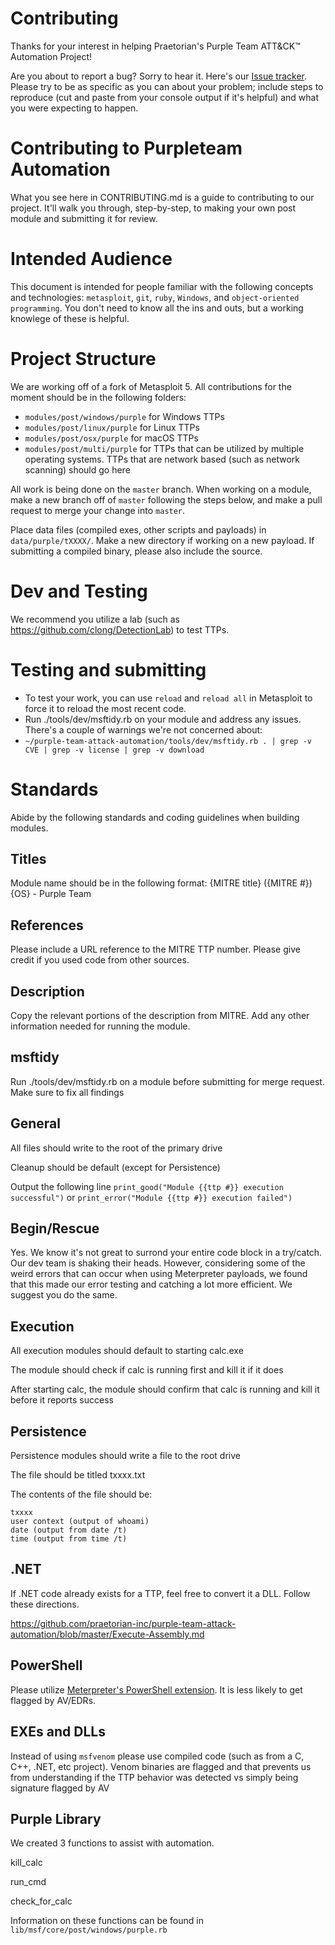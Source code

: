 # Contributing
Thanks for your interest in helping Praetorian's Purple Team ATT&CK&trade; Automation Project!

Are you about to report a bug? Sorry to hear it. Here's our [Issue tracker](https://github.com/praetorian-inc/purple-team-attack-automation/issues).
Please try to be as specific as you can about your problem; include steps to reproduce (cut and paste from your console output if it's helpful) and what you were expecting to happen.

# Contributing to Purpleteam Automation

What you see here in CONTRIBUTING.md is a guide to contributing to our project. It'll walk you through, step-by-step, to making your own post module and submitting it for review.

# Intended Audience

This document is intended for people familiar with the following concepts
and technologies: `metasploit`, `git`, `ruby`, `Windows`, and `object-oriented programming`.
You don't need to know all the ins and outs, but a working knowlege of these is helpful.

# Project Structure

We are working off of a fork of Metasploit 5. All contributions for the moment should be in the following folders:

* `modules/post/windows/purple` for Windows TTPs
* `modules/post/linux/purple` for Linux TTPs
* `modules/post/osx/purple` for macOS TTPs
* `modules/post/multi/purple` for TTPs that can be utilized by multiple operating systems. TTPs that are network based (such as network scanning) should go here

All work is being done on the `master` branch. When working on a module, make a new branch off of `master` following the steps below, and make a pull request to merge your change into `master`.

Place data files (compiled exes, other scripts and payloads) in `data/purple/tXXXX/`. Make a new directory if working on a new payload. If submitting a compiled binary, please also include the source.

# Dev and Testing

We recommend you utilize a lab (such as https://github.com/clong/DetectionLab) to test TTPs.


# Testing and submitting

- To test your work, you can use `reload` and `reload all` in Metasploit to force it to reload the most recent code.
- Run ./tools/dev/msftidy.rb on your module and address any issues. There's a couple of warnings we're not concerned about:
- `~/purple-team-attack-automation/tools/dev/msftidy.rb . | grep -v CVE | grep -v license | grep -v download`

# Standards
Abide by the following standards and coding guidelines when building modules.

## Titles
Module name should be in the following format:
{MITRE title} ({MITRE #}) {OS} - Purple Team

## References

Please include a URL reference to the MITRE TTP number. Please give credit if you used code from other sources.

## Description

Copy the relevant portions of the description from MITRE. Add any other information needed for running the module.

## msftidy
Run ./tools/dev/msftidy.rb on a module before submitting for merge request. Make sure to fix all findings

## General

All files should write to the root of the primary drive

Cleanup should be default (except for Persistence)

Output the following line
`print_good("Module {{ttp #}} execution successful")`
or
`print_error("Module {{ttp #}} execution failed")`

## Begin/Rescue

Yes. We know it's not great to surrond your entire code block in a try/catch. Our dev team is shaking their heads. However, considering some of the weird errors that can occur when using Meterpreter payloads, we found that this made our error testing and catching a lot more efficient. We suggest you do the same.

## Execution

All execution modules should default to starting calc.exe

The module should check if calc is running first and kill it if it does

After starting calc, the module should confirm that calc is running and kill it before it reports success

## Persistence

Persistence modules should write a file to the root drive

The file should be titled txxxx.txt

The contents of the file should be:

```
txxxx
user context (output of whoami)
date (output from date /t)
time (output from time /t)
```

## .NET

If .NET code already exists for a TTP, feel free to convert it a DLL. Follow these directions.

https://github.com/praetorian-inc/purple-team-attack-automation/blob/master/Execute-Assembly.md

## PowerShell

Please utilize [Meterpreter's PowerShell extension](https://www.darkoperator.com/blog/2016/4/2/meterpreter-new-windows-powershell-extension). It is less likely to get flagged by AV/EDRs.

## EXEs and DLLs

Instead of using `msfvenom` please use compiled code (such as from a C, C++, .NET, etc project). Venom binaries are flagged and that prevents us from understanding
if the TTP behavior was detected vs simply being signature flagged by AV

## Purple Library

We created 3 functions to assist with automation.

kill_calc

run_cmd

check_for_calc

Information on these functions can be found in `lib/msf/core/post/windows/purple.rb`
